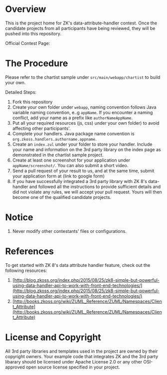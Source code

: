 # Overview

This is the project home for ZK's data-attribute-handler contest. Once the candidate projects from all participants have being reviewed, they will be pushed into this repository. 

Official Contest Page: 

# The Procedure

Please refer to the chartist sample under `src/main/webapp/chartist` to build your own. 

Detailed Steps: 

1. Fork this repository
2. Create your own folder under `webapp`, naming convention follows Java variable naming convention, e..g `appName`.
If you encounter a naming conflict, add your name as a prefix like `authorNameAppName`.
3. Put all your required resources (js, css) under your own folder) to avoid affecting other participants'.
4. Complete your handlers. Java package name convention is `org.zkoss.handlers.authorname.appname`.
5. Create an `index.zul` under your folder to store your handler. Include your name and information on the 3rd party library on the index page as demonstrated in the chartist sample project.
6. Create at least one screenshot for your application under `appName/screenshot/`. You can also submit a short video.
7. Send a pull request of your result to us, and at the same time, submit your application form at (link to google form)
8. If you have successfully integrated a 3rd party library with ZK 8's data-handler and followed all the instructions to provide sufficient details and did not violate any rules, we will accept your pull request. Yours will then become one of the qualified candidate projects.

# Notice
1. Never modify other contestants' files or configurations.

# References

To get started with ZK 8's data attribute handler feature, check out the following resources:

1. [http://blog.zkoss.org/index.php/2015/08/25/zk8-simple-but-powerful-using-data-handler-api-to-work-with-front-end-technologies/](http://blog.zkoss.org/index.php/2015/08/25/zk8-simple-but-powerful-using-data-handler-api-to-work-with-front-end-technologies/)
2. [http://books.zkoss.org/wiki/ZUML_Reference/ZUML/Namespaces/Client_Attribute](http://books.zkoss.org/wiki/ZUML_Reference/ZUML/Namespaces/Client_Attribute)

# License and Copyright
All 3rd party libraries and templates used in the project are owned by their copyright owners. Your example code that integrates ZK and the 3rd party libarary should be licensed under Apache License 2.0 or any other OSI-approved open source license specified in your project.
